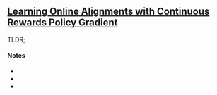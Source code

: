 ## [Learning Online Alignments with Continuous Rewards Policy Gradient](https://arxiv.org/abs/1608.01281)

TLDR; 

#### Notes

- 
- 
- 
